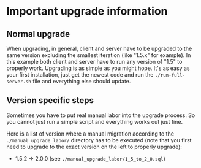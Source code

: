# Important upgrade information

## Normal upgrade

When upgrading, in general, client and server have to be upgraded to the same version excluding the smallest iteration (like "1.5.x" for example). In this example both client and server have to run any version of "1.5" to properly work.
Upgrading is as simple as you might hope. It's as easy as your first installation, just get the newest code and run the `./run-full-server.sh` file and everything else should update.

## Version specific steps

Sometimes you have to put real manual labor into the upgrade process. So you cannot just run a simple script and everything works out just fine.

Here is a list of version where a manual migration according to the `./manual_upgrade_labor/` directory has to be executed (note that you first need to upgrade to the exact version on the left to properly upgrade):

-   1.5.2 -> 2.0.0 (see `./manual_upgrade_labor/1_5_to_2_0.sql`)
